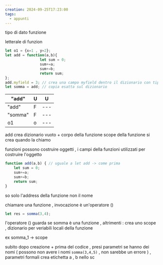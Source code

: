 ```yaml
---
creation: 2024-09-25T17:23:00
tags:
  - appunti
---
```

tipo di dato funzione 

letterale di funzion

```js
let o1 = {x=1 , y=2};
let add = function(a,b){
				let sum = 0;
				sum+=a;
				sum+=b;
				return sum;
};  
add.myfield = 3; // crea una campo myfield dentro il dizionario con tipo N = 3 , non può essere usato dall funzione 
let somma = add; // copia esatta sul dizionario
```


| "add"   | U   | U    |
| ------- | --- | ---- |
| "add"   | F   | ---  |
| "somma" | F   | ---  |
| o1      | o   | ---  |
add crea dizionario vuoto + corpo della funzione 
scope della funzione si crea quando la chiamo

funzioni possono costruire oggetti , i campi della funzioni utilizzati per costruire l'oggetto

```js
function add(a,b) { // uguale a let add -> come prima
	let sum = 0; 
	sum+=a; 
	sum+=b; 
	return sum;
}
```

so solo l'address della funzione non il nome

chiamare una funzione , invocazione è un'operatore ()

```js
let res = somma(3,4); 
```
l'operatore () guarda se somma è una funzione , altrimenti :
crea uno scope , dizionario per veriabili locali della funzione

ex somma_1 -> scope

subito dopo creazione + prima del codice , presi parametri se hanno dei nomi ( possono non avere i nomi `somma(3,4,5)` , non sarebbe un errore ) , parametri formali crea etichetta a , b nello sc
